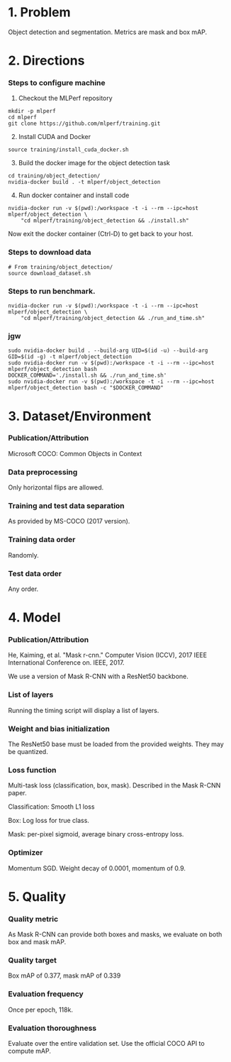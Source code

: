 # 1. Problem
Object detection and segmentation. Metrics are mask and box mAP.

# 2. Directions

### Steps to configure machine

1. Checkout the MLPerf repository
```
mkdir -p mlperf
cd mlperf
git clone https://github.com/mlperf/training.git
```
2. Install CUDA and Docker
```
source training/install_cuda_docker.sh
```
3. Build the docker image for the object detection task
```
cd training/object_detection/
nvidia-docker build . -t mlperf/object_detection
```

4. Run docker container and install code
```
nvidia-docker run -v $(pwd):/workspace -t -i --rm --ipc=host mlperf/object_detection \
    "cd mlperf/training/object_detection && ./install.sh"
```
Now exit the docker container (Ctrl-D) to get back to your host.

### Steps to download data
```
# From training/object_detection/
source download_dataset.sh
```

### Steps to run benchmark.
```
nvidia-docker run -v $(pwd):/workspace -t -i --rm --ipc=host mlperf/object_detection \
    "cd mlperf/training/object_detection && ./run_and_time.sh"
```

### jgw
```
sudo nvidia-docker build . --build-arg UID=$(id -u) --build-arg GID=$(id -g) -t mlperf/object_detection
sudo nvidia-docker run -v $(pwd):/workspace -t -i --rm --ipc=host mlperf/object_detection bash
DOCKER_COMMAND='./install.sh && ./run_and_time.sh'
sudo nvidia-docker run -v $(pwd):/workspace -t -i --rm --ipc=host mlperf/object_detection bash -c "$DOCKER_COMMAND"
```

# 3. Dataset/Environment
### Publication/Attribution
Microsoft COCO: Common Objects in Context

### Data preprocessing
Only horizontal flips are allowed.

### Training and test data separation
As provided by MS-COCO (2017 version).

### Training data order
Randomly.

### Test data order
Any order.

# 4. Model
### Publication/Attribution
He, Kaiming, et al. "Mask r-cnn." Computer Vision (ICCV), 2017 IEEE International Conference on.
IEEE, 2017.

We use a version of Mask R-CNN with a ResNet50 backbone.

### List of layers
Running the timing script will display a list of layers.

### Weight and bias initialization
The ResNet50 base must be loaded from the provided weights. They may be quantized.

### Loss function
Multi-task loss (classification, box, mask). Described in the Mask R-CNN paper.

Classification: Smooth L1 loss

Box: Log loss for true class.

Mask: per-pixel sigmoid, average binary cross-entropy loss.

### Optimizer
Momentum SGD. Weight decay of 0.0001, momentum of 0.9.

# 5. Quality
### Quality metric
As Mask R-CNN can provide both boxes and masks, we evaluate on both box and mask mAP.

### Quality target
Box mAP of 0.377, mask mAP of 0.339

### Evaluation frequency
Once per epoch, 118k.

### Evaluation thoroughness
Evaluate over the entire validation set. Use the official COCO API to compute mAP.
